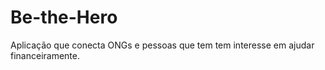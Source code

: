 # Be-the-Hero

Aplicação que conecta ONGs e pessoas que tem tem interesse em ajudar financeiramente.
